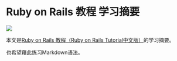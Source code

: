 # Ruby on Rails 教程 学习摘要

![](https://github.com/yanweifree/Ruby-on-Rails-Tutorial/blob/master/cover.jpg)

本文是[Ruby on Rails 教程（Ruby on Rails Tutorial中文版）](http://railstutorial-china.org/)的学习摘要。

也希望藉此练习Markdown语法。

